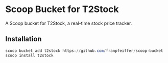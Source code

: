# Scoop Bucket for T2Stock

A Scoop bucket for T2Stock, a real-time stock price tracker.

## Installation
```powershell
scoop bucket add t2stock https://github.com/franpfeiffer/scoop-bucket
scoop install t2stock
